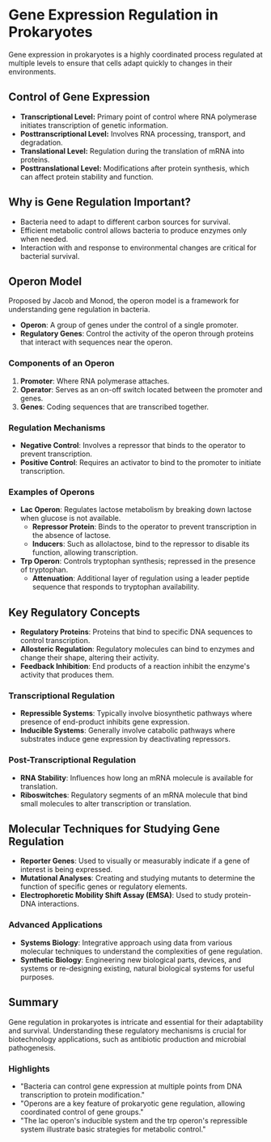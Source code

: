 # Gene Expression Regulation in Prokaryotes

Gene expression in prokaryotes is a highly coordinated process regulated at multiple levels to ensure that cells adapt quickly to changes in their environments.

## Control of Gene Expression
- **Transcriptional Level:** Primary point of control where RNA polymerase initiates transcription of genetic information.
- **Posttranscriptional Level:** Involves RNA processing, transport, and degradation.
- **Translational Level:** Regulation during the translation of mRNA into proteins.
- **Posttranslational Level:** Modifications after protein synthesis, which can affect protein stability and function.

## Why is Gene Regulation Important?
- Bacteria need to adapt to different carbon sources for survival.
- Efficient metabolic control allows bacteria to produce enzymes only when needed.
- Interaction with and response to environmental changes are critical for bacterial survival.

## Operon Model
Proposed by Jacob and Monod, the operon model is a framework for understanding gene regulation in bacteria.
- **Operon**: A group of genes under the control of a single promoter.
- **Regulatory Genes**: Control the activity of the operon through proteins that interact with sequences near the operon.

### Components of an Operon
1. **Promoter**: Where RNA polymerase attaches.
2. **Operator**: Serves as an on-off switch located between the promoter and genes.
3. **Genes**: Coding sequences that are transcribed together.

### Regulation Mechanisms
- **Negative Control**: Involves a repressor that binds to the operator to prevent transcription.
- **Positive Control**: Requires an activator to bind to the promoter to initiate transcription.

### Examples of Operons
- **Lac Operon**: Regulates lactose metabolism by breaking down lactose when glucose is not available.
  - **Repressor Protein**: Binds to the operator to prevent transcription in the absence of lactose.
  - **Inducers**: Such as allolactose, bind to the repressor to disable its function, allowing transcription.
- **Trp Operon**: Controls tryptophan synthesis; repressed in the presence of tryptophan.
  - **Attenuation**: Additional layer of regulation using a leader peptide sequence that responds to tryptophan availability.

## Key Regulatory Concepts
- **Regulatory Proteins**: Proteins that bind to specific DNA sequences to control transcription.
- **Allosteric Regulation**: Regulatory molecules can bind to enzymes and change their shape, altering their activity.
- **Feedback Inhibition**: End products of a reaction inhibit the enzyme's activity that produces them.

### Transcriptional Regulation
- **Repressible Systems**: Typically involve biosynthetic pathways where presence of end-product inhibits gene expression.
- **Inducible Systems**: Generally involve catabolic pathways where substrates induce gene expression by deactivating repressors.

### Post-Transcriptional Regulation
- **RNA Stability**: Influences how long an mRNA molecule is available for translation.
- **Riboswitches**: Regulatory segments of an mRNA molecule that bind small molecules to alter transcription or translation.

## Molecular Techniques for Studying Gene Regulation
- **Reporter Genes**: Used to visually or measurably indicate if a gene of interest is being expressed.
- **Mutational Analyses**: Creating and studying mutants to determine the function of specific genes or regulatory elements.
- **Electrophoretic Mobility Shift Assay (EMSA)**: Used to study protein-DNA interactions.

### Advanced Applications
- **Systems Biology**: Integrative approach using data from various molecular techniques to understand the complexities of gene regulation.
- **Synthetic Biology**: Engineering new biological parts, devices, and systems or re-designing existing, natural biological systems for useful purposes.

## Summary
Gene regulation in prokaryotes is intricate and essential for their adaptability and survival. Understanding these regulatory mechanisms is crucial for biotechnology applications, such as antibiotic production and microbial pathogenesis.

### Highlights
- "Bacteria can control gene expression at multiple points from DNA transcription to protein modification."
- "Operons are a key feature of prokaryotic gene regulation, allowing coordinated control of gene groups."
- "The lac operon's inducible system and the trp operon's repressible system illustrate basic strategies for metabolic control."

